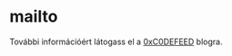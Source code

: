 mailto
======

További információért látogass el a [0xC0DEFEED](http://0xc0defeed.com/mailto-email-c%C3%ADm-v%C3%A9delem) blogra.

